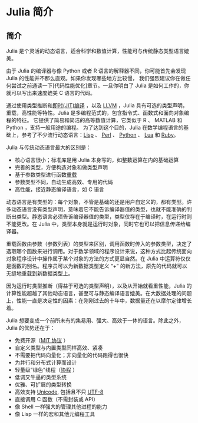 # Julia 简介

## 简介

Julia 是个灵活的动态语言，适合科学和数值计算，性能可与传统静态类型语言媲美。

由于 Julia 的编译器与像 Python 或者 R 语言的解释器不同，你可能首先会发现 Julia 的性能并不那么直观。如果你发现哪些地方比较慢， 我们强烈建议你在做任何尝试之前通读一下[代码性能优化]章节。一旦你明白了 Julia 是如何工作的，你就可以写出来速度媲美 C 语言的代码。

通过使用类型推断和[即时(JIT)编译](http://zh.wikipedia.org/zh-cn/即時編譯) ，以及 [LLVM](http://zh.wikipedia.org/wiki/LLVM) ，Julia 具有可选的类型声明，重载，高性能等特性。Julia 是多编程范式的，包含指令式、函数式和面向对象编程的特征。 它提供了简易和简洁的高等数值计算，它类似于 R 、 MATLAB 和 Python ，支持一般用途的编程。 为了达到这个目的，Julia 在数学编程语言的基础上，参考了不少流行动态语言：[Lisp](http://zh.wikipedia.org/zh-cn/LISP) 、 [Perl](http://zh.wikipedia.org/zh-cn/Perl) 、 [Python](http://zh.wikipedia.org/zh-cn/Python) 、 [Lua](http://zh.wikipedia.org/zh-cn/Lua) 和 [Ruby](http://zh.wikipedia.org/zh-cn/Ruby)。

Julia 与传统动态语言最大的区别是：

- 核心语言很小；标准库是用 Julia 本身写的，如整数运算在内的基础运算
- 完善的类型，方便构造对象和做类型声明
- 基于参数类型进行函数[重载](http://en.wikipedia.org/wiki/Multiple_dispatch)
- 参数类型不同，自动生成高效、专用的代码
- 高性能，接近静态编译语言，如 C 语言

动态语言是有类型的：每个对象，不管是基础的还是用户自定义的，都有类型。许多动态语言没有类型声明，意味着它不能告诉编译器值的类型，也就不能准确的判断出类型。静态语言必须告诉编译器值的类型，类型仅存在于编译时，在运行时则不能更改。在 Julia 中，类型本身就是运行时对象，同时它也可以把信息传递给编译器。

重载函数由参数（参数列表）的类型来区别，调用函数时传入的参数类型，决定了选取哪个函数来进行调用。对于数学领域的程序设计来说，这种方式比起传统面向对象程序设计中操作属于某个对象的方法的方式更显自然。在 Julia 中运算符仅仅是函数的别名。程序员可以为新数据类型定义 “+” 的新方法，原先的代码就可以无缝地重载到新数据类型上。

因为运行时类型推断（得益于可选的类型声明），以及从开始就看重性能，Julia 的计算性能超越了其他动态语言，甚至可与静态编译语言媲美。在大数据处理的问题上，性能一直是决定性的因素：在刚刚过去的十年中，数据量还在以摩尔定律增长着。

Julia 想要变成一个前所未有的集易用、强大、高效于一体的语言。除此之外，Julia 的优势还在于：

- 免费开源（[MIT 协议](https://github.com/JuliaLang/julia/blob/master/LICENSE.md) ）
- 自定义类型与内置类型同样高效、紧凑
- 不需要把代码向量化；非向量化的代码跑得也很快
- 为并行和分布式计算而设计
- 轻量级“绿色”线程（[协程](http://zh.wikipedia.org/zh-cn/协程) ）
- 低调又牛逼的类型系统
- 优雅、可扩展的类型转换
- 高效支持 [Unicode](http://zh.wikipedia.org/zh-cn/Unicode), 包括且不只 [UTF-8](http://zh.wikipedia.org/zh-cn/UTF-8)
- 直接调用 C 函数（不需封装或 API）
- 像 Shell 一样强大的管理其他进程的能力
- 像 Lisp 一样的宏和其他元编程工具
